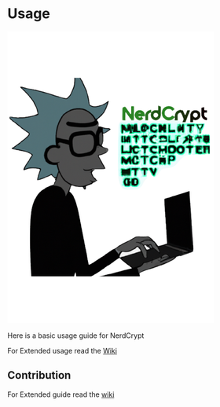 # Usage

![image](https://github.com/alainQtec/NerdCrypt/blob/main/docs/images/RickcryptographyNerd.png)

Here is a basic usage guide for NerdCrypt

For Extended usage read the [Wiki](https://github.com/alainQtec/NerdCrypt/wiki)

## Contribution

For Extended guide read the [wiki](https://github.com/alainQtec/NerdCrypt/wiki)

